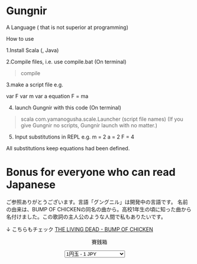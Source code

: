 # Gungnir
A Language ( that is not superior at programming)

How to use

1.Install Scala (, Java)

2.Compile files, i.e. use compile.bat
(On terminal)
> compile

3.make a script file
e.g.

var F
var m
var a
equation F = ma

4. launch Gungnir with this code
(On terminal)
> scala com.yamanogusha.scale.Launcher (script file names)
(If you give Gungnir no scripts, Gungnir launch with no matter.)

5. Input substitutions in REPL
e.g.
m = 2
a = 2
F = 4

All substitutions keep equations had been defined.

# Bonus for everyone who can read Japanese
ご参照ありがとうございます。言語「グングニル」は開発中の言語です。
名前の由来は、BUMP OF CHICKENの同名の曲から。高校1年生の頃に知った曲から名付けました。この歌詞の主人公のような人間で私もありたいです。

↓ こちらもチェック
<a href="https://www.amazon.co.jp/LIVING-DEAD-BUMP-CHICKEN/dp/B0001J0BUY/ref=pd_sbs_15_1/358-2263351-7794267?_encoding=UTF8&pd_rd_i=B0001J0BUY&pd_rd_r=06d67d2e-511c-43f0-bf11-df35d4330290&pd_rd_w=NUTb4&pd_rd_wg=191pI&pf_rd_p=74dba523-b490-4864-923d-51639f6a935f&pf_rd_r=44JJVCT3CB3S0PPKBDAR&psc=1&refRID=44JJVCT3CB3S0PPKBDAR">THE LIVING DEAD - BUMP OF CHICKEN </a>

<div id="smart-button-container">
      <div style="text-align: center;">
        <div style="margin-bottom: 1.25rem;">
          <p>賽銭箱</p>
          <select id="item-options"><option value="1円玉" price="1">1円玉 - 1 JPY</option><option value="5円玉" price="5">5円玉 - 5 JPY</option><option value="10円玉" price="10">10円玉 - 10 JPY</option><option value="50円玉" price="50">50円玉 - 50 JPY</option><option value="100円玉" price="100">100円玉 - 100 JPY</option><option value="500円玉" price="500">500円玉 - 500 JPY</option><option value="1000円札" price="1000">1000円札 - 1000 JPY</option><option value="5000円札" price="5000">5000円札 - 5000 JPY</option><option value="10000円札" price="10000">10000円札 - 10000 JPY</option></select>
          <select style="visibility: hidden" id="quantitySelect"></select>
        </div>
      <div id="paypal-button-container"></div>
      </div>
    </div>
    <script src="https://www.paypal.com/sdk/js?client-id=sb&currency=JPY" data-sdk-integration-source="button-factory"></script>
    <script>
      function initPayPalButton() {
        var shipping = 0;
        var itemOptions = document.querySelector("#smart-button-container #item-options");
    var quantity = parseInt();
    var quantitySelect = document.querySelector("#smart-button-container #quantitySelect");
    if (!isNaN(quantity)) {
      quantitySelect.style.visibility = "visible";
    }
    var orderDescription = '賽銭箱';
    if(orderDescription === '') {
      orderDescription = 'Item';
    }
    paypal.Buttons({
      style: {
        shape: 'pill',
        color: 'gold',
        layout: 'vertical',
        label: 'pay',
        
      },
      createOrder: function(data, actions) {
        var selectedItemDescription = itemOptions.options[itemOptions.selectedIndex].value;
        var selectedItemPrice = parseFloat(itemOptions.options[itemOptions.selectedIndex].getAttribute("price"));
        var tax = (0 === 0) ? 0 : (selectedItemPrice * (parseFloat(0)/100));
        if(quantitySelect.options.length > 0) {
          quantity = parseInt(quantitySelect.options[quantitySelect.selectedIndex].value);
        } else {
          quantity = 1;
        }

        tax *= quantity;
        tax = Math.round(tax * 100) / 100;
        var priceTotal = quantity * selectedItemPrice + parseFloat(shipping) + tax;
        priceTotal = Math.round(priceTotal * 100) / 100;
        var itemTotalValue = Math.round((selectedItemPrice * quantity) * 100) / 100;

        return actions.order.create({
          purchase_units: [{
            description: orderDescription,
            amount: {
              currency_code: 'JPY',
              value: priceTotal,
              breakdown: {
                item_total: {
                  currency_code: 'JPY',
                  value: itemTotalValue,
                },
                shipping: {
                  currency_code: 'JPY',
                  value: shipping,
                },
                tax_total: {
                  currency_code: 'JPY',
                  value: tax,
                }
              }
            },
            items: [{
              name: selectedItemDescription,
              unit_amount: {
                currency_code: 'JPY',
                value: selectedItemPrice,
              },
              quantity: quantity
            }]
          }]
        });
      },
      onApprove: function(data, actions) {
        return actions.order.capture().then(function(details) {
          alert('Transaction completed by ' + details.payer.name.given_name + '!');
        });
      },
      onError: function(err) {
        console.log(err);
      },
    }).render('#paypal-button-container');
  }
  initPayPalButton();
    </script>
    

